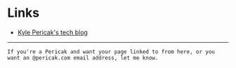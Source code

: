# Links

- [Kyle Pericak's tech blog](http://kyle.pericak.com)


---

```
If you're a Pericak and want your page linked to from here, or you want an @pericak.com email address, let me know.
```
